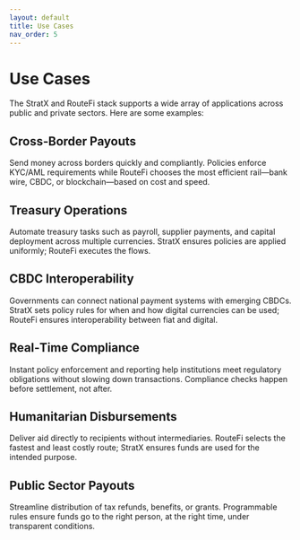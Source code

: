 ```yaml
---
layout: default
title: Use Cases
nav_order: 5
---
```


# Use Cases

The StratX and RouteFi stack supports a wide array of applications across public and private sectors. Here are some examples:

## Cross‑Border Payouts

Send money across borders quickly and compliantly. Policies enforce KYC/AML requirements while RouteFi chooses the most efficient rail—bank wire, CBDC, or blockchain—based on cost and speed.

## Treasury Operations

Automate treasury tasks such as payroll, supplier payments, and capital deployment across multiple currencies. StratX ensures policies are applied uniformly; RouteFi executes the flows.

## CBDC Interoperability

Governments can connect national payment systems with emerging CBDCs. StratX sets policy rules for when and how digital currencies can be used; RouteFi ensures interoperability between fiat and digital.

## Real‑Time Compliance

Instant policy enforcement and reporting help institutions meet regulatory obligations without slowing down transactions. Compliance checks happen before settlement, not after.

## Humanitarian Disbursements

Deliver aid directly to recipients without intermediaries. RouteFi selects the fastest and least costly route; StratX ensures funds are used for the intended purpose.

## Public Sector Payouts

Streamline distribution of tax refunds, benefits, or grants. Programmable rules ensure funds go to the right person, at the right time, under transparent conditions.
